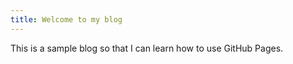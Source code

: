 ```yaml
---
title: Welcome to my blog
---
```


This is a sample blog so that I can learn how to use GitHub Pages.